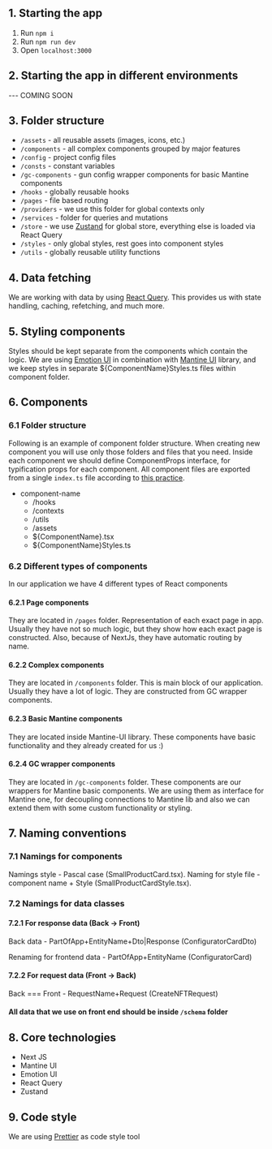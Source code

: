 ## 1. Starting the app
1. Run `npm i`
2. Run `npm run dev`
3. Open `localhost:3000`

## 2. Starting the app in different environments
--- COMING SOON

## 3. Folder structure
- `/assets` - all reusable assets (images, icons, etc.)
- `/components` - all complex components grouped by major features
- `/config` - project config files
- `/consts` - constant variables
- `/gc-components` - gun config wrapper components for basic Mantine components
- `/hooks` - globally reusable hooks
- `/pages` - file based routing
- `/providers` - we use this folder for global contexts only
- `/services` - folder for queries and mutations
- `/store` - we use [Zustand](https://zustand-demo.pmnd.rs/) for global store, everything else is loaded via React Query
- `/styles` - only global styles, rest goes into component styles
- `/utils` - globally reusable utility functions

## 4. Data fetching
We are working with data by using [React Query](https://tanstack.com/query/v4/).
This provides us with state handling, caching, refetching, and much more.

## 5. Styling components
Styles should be kept separate from the components which contain the logic.
We are using [Emotion UI](https://emotion.sh/docs/introduction) in combination with [Mantine UI](https://mantine.dev/) library, and we keep styles in separate ${ComponentName}Styles.ts files within component folder.

## 6. Components

### 6.1 Folder structure
Following is an example of component folder structure. When creating new component you will use only those folders and files that you need.
Inside each component we should define ComponentProps interface, for typification props for each component.
All component files are exported from a single `index.ts` file according to [this practice](https://medium.com/bootstart/you-should-be-using-folder-components-b30b7d165c39).

- component-name
    - /hooks
    - /contexts
    - /utils
    - /assets
    - ${ComponentName}.tsx
    - ${ComponentName}Styles.ts

### 6.2 Different types of components
In our application we have 4 different types of React components
#### 6.2.1 Page components
They are located in `/pages` folder. Representation of each exact page in app. Usually they have not so much logic, 
but they show how each exact page is constructed. Also, because of NextJs, they have automatic routing by name.
#### 6.2.2 Complex components
They are located in `/components` folder. This is main block of our application. Usually they have a lot of logic. 
They are constructed from GC wrapper components.
#### 6.2.3 Basic Mantine components
They are located inside Mantine-UI library. These components have basic functionality and they already created for us :)
#### 6.2.4 GC wrapper components
They are located in `/gc-components` folder. These components are our wrappers for Mantine basic components. 
We are using them as interface for Mantine one, for decoupling connections to Mantine lib 
and also we can extend them with some custom functionality or styling.

## 7. Naming conventions

### 7.1 Namings for components
Namings style - Pascal case (SmallProductCard.tsx). Naming for style file - component name + Style (SmallProductCardStyle.tsx).

### 7.2 Namings for data classes
#### 7.2.1 For response data (Back -> Front)
Back data - PartOfApp+EntityName+Dto|Response (ConfiguratorCardDto)

Renaming for frontend data - PartOfApp+EntityName (ConfiguratorCard)

#### 7.2.2 For request data (Front -> Back)
Back === Front - RequestName+Request (CreateNFTRequest)

#### All data that we use on front end should be inside `/schema` folder

## 8. Core technologies
-   Next JS
-   Mantine UI
-   Emotion UI
-   React Query
-   Zustand

## 9. Code style
We are using [Prettier](https://prettier.io/) as code style tool
